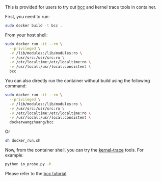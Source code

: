 This is provided for users to try out [bcc](https://github.com/iovisor/bcc) and kernel trace tools in container.

First, you need to run:
```bash
sudo docker build -t bcc .
```

From your host shell:
```bash
sudo docker run -it --rm \
  --privileged \
  -v /lib/modules:/lib/modules:ro \
  -v /usr/src:/usr/src:ro \
  -v /etc/localtime:/etc/localtime:ro \
  -v /usr/local:/usr/local:consistent \
  bcc
```

You can also directly run the container without build using the following command:
```bash
sudo docker run -it --rm \
  --privileged \
  -v /lib/modules:/lib/modules:ro \
  -v /usr/src:/usr/src:ro \
  -v /etc/localtime:/etc/localtime:ro \
  -v /usr/local:/usr/local:consistent \
  dockerwangzhuang/bcc
```
Or
```bash
sh docker_run.sh
```

Now, from the container shell, you can try the [kernel-trace](https://github.com/alvenwong/kernel_trace) tools.
For example:
```bash
python in_probe.py -h
```

Please refer to the [bcc tutorial](https://github.com/iovisor/bcc/tree/master/docs/tutorial.md#1-general-performance).
